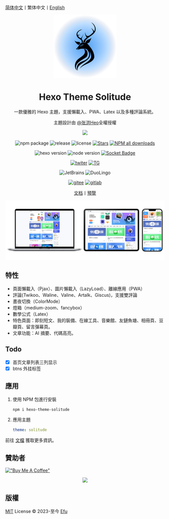 [简体中文](README.md)丨繁体中文丨[English](README_en-US.md)

<div align="center">
  
   <img src=".github/logo.svg" alt="Solitude logo" height="200">

  <h1>Hexo Theme Solitude</h1>

  一款優雅的 Hexo 主題，支援懶載入、PWA、Latex 以及多種評論系統。

   主題設計由 [@张洪Heo](https://github.com/zhheo)全權授權

<a href="https://polar.sh/everfu"><img src="https://polar.sh/embed/seeks-funding-shield.svg?org=everfu" /></a>

![npm package](https://img.shields.io/npm/v/hexo-theme-solitude?logo=npm)
![release](https://img.shields.io/github/package-json/v/valor-x/hexo-theme-solitude/master?color=%231ab1ad&label=release)
![license](https://img.shields.io/github/license/valor-x/hexo-theme-solitude?color=FF5531)
[![Stars](https://img.shields.io/github/stars/everfu/hexo-theme-solitude)](https://github.com/everfu/hexo-theme-solitude/stargazers)
[![NPM all downloads](https://img.shields.io/npm/dy/hexo-theme-solitude?color=white)](https://www.npmjs.com/package/hexo-theme-solitude)

![hexo version](https://img.shields.io/badge/hexo-7.0.0+-blue?logo=hexo&logoColor=white)
![node version](https://img.shields.io/badge/node-14.0.0-white?logo=node.js&logoColor=white)
[![Socket Badge](https://socket.dev/api/badge/npm/package/hexo-theme-solitude/)](https://socket.dev/npm/package/hexo-theme-solitude/overview)

[![twiter](https://img.shields.io/badge/Twitter-gray?logo=x)](https://twitter.com/efu_oo)
[![TG](https://img.shields.io/badge/Telegram-gray?logo=Telegram&logoColor=white)](https://t.me/solitudePro)

![JetBrains](https://img.shields.io/badge/jetbrains-support-black?logo=jetbrains)
![DuoLingo](https://img.shields.io/badge/duolingo-support-black?logo=duolingo&logoColor=white)

[![gitee](https://img.shields.io/badge/Gitee-red?logo=gitee)](https://gitee.com/nsjjd_w/hexo-theme-solitude)
[![gitlab](https://img.shields.io/badge/GitLab-blue?logo=gitlab)](https://gitlab.com/efu/hexo-theme-solitude)

[文档](https://solitude.js.org/)丨[預覽](https://www.efu.me/)

</div>

![Screenshot](.github/screenshot.webp)

## 特性

- 頁面懶載入（Pjax）、圖片懶載入（LazyLoad）、離線應用（PWA）
- 評論(Twikoo、Waline、Valine、Artalk、Giscus)，支援雙評論
- 晝夜切換（ColorMode）
- 燈箱（medium-zoom、fancybox）
- 數學公式（Latex） 
- 特色頁面：即刻短文、我的裝備、在線工具、音樂館、友鏈魚塘、相冊頁、豆瓣頁、留言彈幕頁。
- 文章功能：AI 摘要、代碼高亮。

## Todo

- [x] 首页文章列表三列显示
- [x] btns 外挂标签

## 應用

1. 使用 NPM 包進行安裝
      ```bash
      npm i hexo-theme-solitude
      ```
2. 應用主題
      ```yaml
      theme: solitude
      ```

前往 [文檔](https://solitude.js.org/) 獲取更多資訊。

## 贊助者

[!["Buy Me A Coffee"](https://img.buymeacoffee.com/button-api/?text=請我喝杯咖啡&emoji=%E2%98%95&everfu=ezgif&button_colour=FFDD00&font_colour=000000&font_family=Cookie&outline_colour=000000&coffee_colour=ffffff)](https://www.buymeacoffee.com/everfu)

<p align="center">
  <a href="https://cdn.jsdelivr.net/gh/efuo/static/sponsors.svg">
    <img src='https://cdn.jsdelivr.net/gh/efuo/static/sponsors.svg'/>
  </a>
</p>

## 版權

[MIT](./LICENSE) License &copy; 2023-至今 [Efu](https://github.com/everfu)